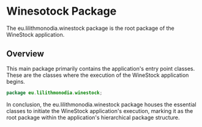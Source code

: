 # Winesotock Package
The eu.lilithmonodia.winestock package is the root package of the WineStock application.
## Overview
This main package primarily contains the application's entry point classes. These are the classes where the execution of the WineStock application begins.

```java
package eu.lilithmonodia.winestock;
```

In conclusion, the eu.lilithmonodia.winestock package houses the essential classes to initiate the WineStock application's execution, marking it as the root package within the application's hierarchical package structure.